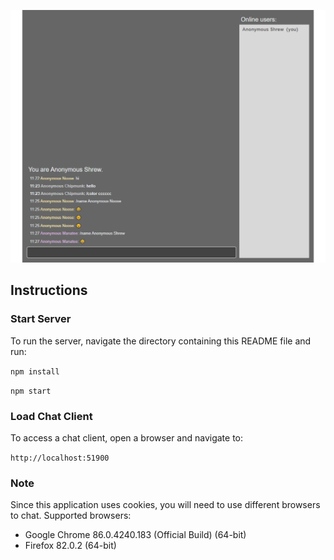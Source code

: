 ![Screenshot](screenshot.png)

## Instructions

### Start Server

To run the server, navigate the directory containing this README file and run:

`npm install`

`npm start`

### Load Chat Client

To access a chat client, open a browser and navigate to:

`http://localhost:51900`

### Note

Since this application uses cookies, you will need to use different browsers to chat. Supported browsers:

- Google Chrome 86.0.4240.183 (Official Build) (64-bit)
- Firefox 82.0.2 (64-bit)
